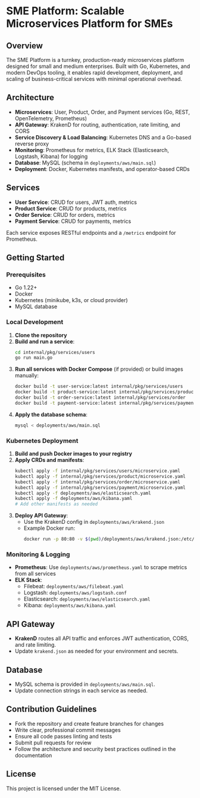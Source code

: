 # SME Platform: Scalable Microservices Platform for SMEs

## Overview

The SME Platform is a turnkey, production-ready microservices platform designed for small and medium enterprises. Built with Go, Kubernetes, and modern DevOps tooling, it enables rapid development, deployment, and scaling of business-critical services with minimal operational overhead.

## Architecture

- **Microservices**: User, Product, Order, and Payment services (Go, REST, OpenTelemetry, Prometheus)
- **API Gateway**: KrakenD for routing, authentication, rate limiting, and CORS
- **Service Discovery & Load Balancing**: Kubernetes DNS and a Go-based reverse proxy
- **Monitoring**: Prometheus for metrics, ELK Stack (Elasticsearch, Logstash, Kibana) for logging
- **Database**: MySQL (schema in `deployments/aws/main.sql`)
- **Deployment**: Docker, Kubernetes manifests, and operator-based CRDs

## Services

- **User Service**: CRUD for users, JWT auth, metrics
- **Product Service**: CRUD for products, metrics
- **Order Service**: CRUD for orders, metrics
- **Payment Service**: CRUD for payments, metrics

Each service exposes RESTful endpoints and a `/metrics` endpoint for Prometheus.

## Getting Started

### Prerequisites
- Go 1.22+
- Docker
- Kubernetes (minikube, k3s, or cloud provider)
- MySQL database

### Local Development
1. **Clone the repository**
2. **Build and run a service**:
   ```sh
   cd internal/pkg/services/users
   go run main.go
   ```
3. **Run all services with Docker Compose** (if provided) or build images manually:
   ```sh
   docker build -t user-service:latest internal/pkg/services/users
   docker build -t product-service:latest internal/pkg/services/product
   docker build -t order-service:latest internal/pkg/services/order
   docker build -t payment-service:latest internal/pkg/services/payment
   ```
4. **Apply the database schema**:
   ```sh
   mysql < deployments/aws/main.sql
   ```

### Kubernetes Deployment
1. **Build and push Docker images to your registry**
2. **Apply CRDs and manifests**:
   ```sh
   kubectl apply -f internal/pkg/services/users/microservice.yaml
   kubectl apply -f internal/pkg/services/product/microservice.yaml
   kubectl apply -f internal/pkg/services/order/microservice.yaml
   kubectl apply -f internal/pkg/services/payment/microservice.yaml
   kubectl apply -f deployments/aws/elasticsearch.yaml
   kubectl apply -f deployments/aws/kibana.yaml
   # Add other manifests as needed
   ```
3. **Deploy API Gateway**:
   - Use the KrakenD config in `deployments/aws/krakend.json`
   - Example Docker run:
     ```sh
     docker run -p 80:80 -v $(pwd)/deployments/aws/krakend.json:/etc/krakend/krakend.json devopsfaith/krakend
     ```

### Monitoring & Logging
- **Prometheus**: Use `deployments/aws/prometheus.yaml` to scrape metrics from all services
- **ELK Stack**:
  - Filebeat: `deployments/aws/filebeat.yaml`
  - Logstash: `deployments/aws/logstash.conf`
  - Elasticsearch: `deployments/aws/elasticsearch.yaml`
  - Kibana: `deployments/aws/kibana.yaml`

## API Gateway
- **KrakenD** routes all API traffic and enforces JWT authentication, CORS, and rate limiting.
- Update `krakend.json` as needed for your environment and secrets.

## Database
- MySQL schema is provided in `deployments/aws/main.sql`.
- Update connection strings in each service as needed.

## Contribution Guidelines
- Fork the repository and create feature branches for changes
- Write clear, professional commit messages
- Ensure all code passes linting and tests
- Submit pull requests for review
- Follow the architecture and security best practices outlined in the documentation

## License
This project is licensed under the MIT License.
